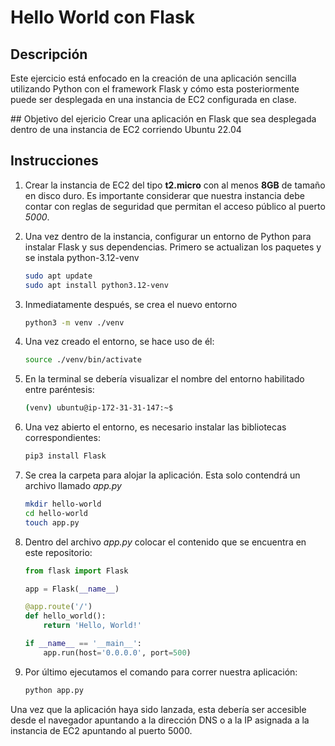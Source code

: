 # Hello World con Flask

## Descripción

Este ejercicio está enfocado en la creación de una aplicación sencilla utilizando Python con el framework Flask y cómo esta posteriormente puede ser desplegada en una instancia de EC2 configurada en clase.

## Objetivo del ejericio
Crear una aplicación en Flask que sea desplegada dentro de una instancia de EC2 corriendo Ubuntu 22.04

## Instrucciones

1. Crear la instancia de EC2 del tipo **t2.micro** con al menos **8GB** de tamaño en disco duro. Es importante considerar que nuestra instancia debe contar con reglas de seguridad que permitan el acceso público al puerto _5000_.

2. Una vez dentro de la instancia, configurar un entorno de Python para instalar Flask y sus dependencias. Primero se actualizan los paquetes y se instala python-3.12-venv

   ```bash
   sudo apt update
   sudo apt install python3.12-venv
   ```

3. Inmediatamente después, se crea el nuevo entorno

   ```bash
   python3 -m venv ./venv
   ```

4. Una vez creado el entorno, se hace uso de él:

   ```bash
   source ./venv/bin/activate
   ```

5. En la terminal se debería visualizar el nombre del entorno habilitado entre paréntesis:

   ```bash
   (venv) ubuntu@ip-172-31-31-147:~$
   ```

6. Una vez abierto el entorno, es necesario instalar las bibliotecas correspondientes:

   ```bash
   pip3 install Flask
   ```

7. Se crea la carpeta para alojar la aplicación. Esta solo contendrá un archivo llamado _app.py_

   ```bash
   mkdir hello-world
   cd hello-world
   touch app.py
   ```

8. Dentro del archivo _app.py_ colocar el contenido que se encuentra en este repositorio:

   ```python
   from flask import Flask

   app = Flask(__name__)

   @app.route('/')
   def hello_world():
       return 'Hello, World!'

   if __name__ == '__main__':
       app.run(host='0.0.0.0', port=500)
   ```

9. Por último ejecutamos el comando para correr nuestra aplicación:

   ```bash
   python app.py
   ```

Una vez que la aplicación haya sido lanzada, esta debería ser accesible desde el navegador apuntando a la dirección DNS o a la IP asignada a la instancia de EC2 apuntando al puerto 5000.
